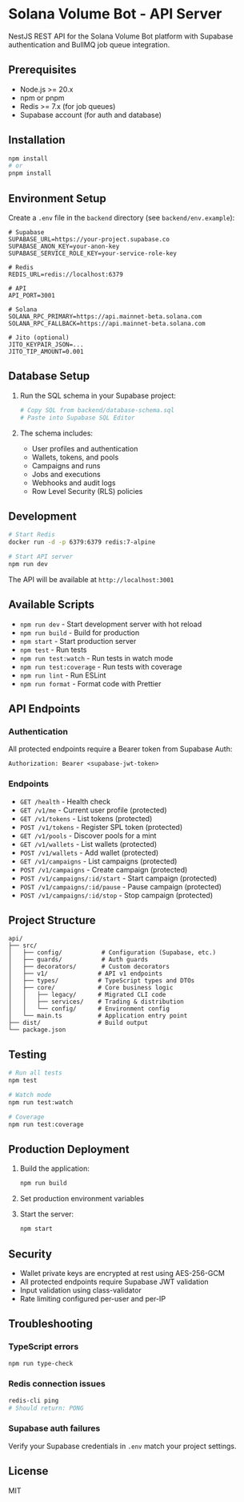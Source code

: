 # Solana Volume Bot - API Server

NestJS REST API for the Solana Volume Bot platform with Supabase authentication and BullMQ job queue integration.

## Prerequisites

- Node.js >= 20.x
- npm or pnpm
- Redis >= 7.x (for job queues)
- Supabase account (for auth and database)

## Installation

```bash
npm install
# or
pnpm install
```

## Environment Setup

Create a `.env` file in the `backend` directory (see `backend/env.example`):

```env
# Supabase
SUPABASE_URL=https://your-project.supabase.co
SUPABASE_ANON_KEY=your-anon-key
SUPABASE_SERVICE_ROLE_KEY=your-service-role-key

# Redis
REDIS_URL=redis://localhost:6379

# API
API_PORT=3001

# Solana
SOLANA_RPC_PRIMARY=https://api.mainnet-beta.solana.com
SOLANA_RPC_FALLBACK=https://api.mainnet-beta.solana.com

# Jito (optional)
JITO_KEYPAIR_JSON=...
JITO_TIP_AMOUNT=0.001
```

## Database Setup

1. Run the SQL schema in your Supabase project:
   ```bash
   # Copy SQL from backend/database-schema.sql
   # Paste into Supabase SQL Editor
   ```

2. The schema includes:
   - User profiles and authentication
   - Wallets, tokens, and pools
   - Campaigns and runs
   - Jobs and executions
   - Webhooks and audit logs
   - Row Level Security (RLS) policies

## Development

```bash
# Start Redis
docker run -d -p 6379:6379 redis:7-alpine

# Start API server
npm run dev
```

The API will be available at `http://localhost:3001`

## Available Scripts

- `npm run dev` - Start development server with hot reload
- `npm run build` - Build for production
- `npm start` - Start production server
- `npm test` - Run tests
- `npm run test:watch` - Run tests in watch mode
- `npm run test:coverage` - Run tests with coverage
- `npm run lint` - Run ESLint
- `npm run format` - Format code with Prettier

## API Endpoints

### Authentication

All protected endpoints require a Bearer token from Supabase Auth:

```
Authorization: Bearer <supabase-jwt-token>
```

### Endpoints

- `GET /health` - Health check
- `GET /v1/me` - Current user profile (protected)
- `GET /v1/tokens` - List tokens (protected)
- `POST /v1/tokens` - Register SPL token (protected)
- `GET /v1/pools` - Discover pools for a mint
- `GET /v1/wallets` - List wallets (protected)
- `POST /v1/wallets` - Add wallet (protected)
- `GET /v1/campaigns` - List campaigns (protected)
- `POST /v1/campaigns` - Create campaign (protected)
- `POST /v1/campaigns/:id/start` - Start campaign (protected)
- `POST /v1/campaigns/:id/pause` - Pause campaign (protected)
- `POST /v1/campaigns/:id/stop` - Stop campaign (protected)

## Project Structure

```
api/
├── src/
│   ├── config/           # Configuration (Supabase, etc.)
│   ├── guards/           # Auth guards
│   ├── decorators/       # Custom decorators
│   ├── v1/              # API v1 endpoints
│   ├── types/           # TypeScript types and DTOs
│   ├── core/            # Core business logic
│   │   ├── legacy/      # Migrated CLI code
│   │   ├── services/    # Trading & distribution
│   │   └── config/      # Environment config
│   └── main.ts          # Application entry point
├── dist/                # Build output
└── package.json
```

## Testing

```bash
# Run all tests
npm test

# Watch mode
npm run test:watch

# Coverage
npm run test:coverage
```

## Production Deployment

1. Build the application:
   ```bash
   npm run build
   ```

2. Set production environment variables

3. Start the server:
   ```bash
   npm start
   ```

## Security

- Wallet private keys are encrypted at rest using AES-256-GCM
- All protected endpoints require Supabase JWT validation
- Input validation using class-validator
- Rate limiting configured per-user and per-IP

## Troubleshooting

### TypeScript errors

```bash
npm run type-check
```

### Redis connection issues

```bash
redis-cli ping
# Should return: PONG
```

### Supabase auth failures

Verify your Supabase credentials in `.env` match your project settings.

## License

MIT

